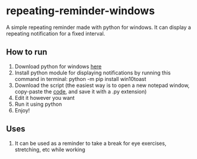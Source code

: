 # repeating-reminder-windows
A simple repeating reminder made with python for windows. It can display a repeating notification for a fixed interval.
## How to run
1. Download python for windows [here](https://www.python.org/downloads/windows/)
2. Install python module for displaying notifications by running this command in terminal: python -m pip install win10toast
3. Download the script (the easiest way is to open a new notepad window, copy-paste the [code](https://raw.githubusercontent.com/dyk123456789/repeating-reminder-windows/main/recurring_reminder.py), and save it with a .py extension)
4. Edit it however you want
5. Run it using python
6. Enjoy!
## Uses
1. It can be used as a reminder to take a break for eye exercises, stretching, etc while working

